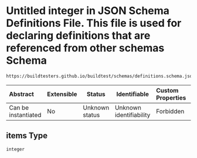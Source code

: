 # Untitled integer in JSON Schema Definitions File. This file is used for declaring definitions that are referenced from other schemas Schema

```txt
https://buildtesters.github.io/buildtest/schemas/definitions.schema.json#/definitions/list_of_ints/items
```




| Abstract            | Extensible | Status         | Identifiable            | Custom Properties | Additional Properties | Access Restrictions | Defined In                                                                         |
| :------------------ | ---------- | -------------- | ----------------------- | :---------------- | --------------------- | ------------------- | ---------------------------------------------------------------------------------- |
| Can be instantiated | No         | Unknown status | Unknown identifiability | Forbidden         | Allowed               | none                | [definitions.schema.json\*](../out/definitions.schema.json "open original schema") |

## items Type

`integer`
